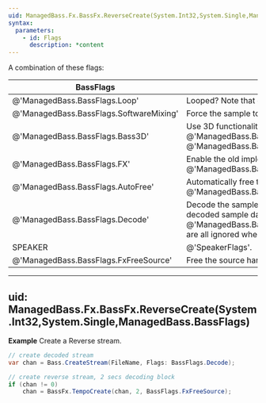 ```yaml
---
uid: ManagedBass.Fx.BassFx.ReverseCreate(System.Int32,System.Single,ManagedBass.BassFlags)
syntax:
  parameters:
    - id: Flags
      description: *content
---
```


A combination of these flags:  

BassFlags                               | Description
----------------------------------------|-------------
@'ManagedBass.BassFlags.Loop'           | Looped? Note that only complete sample loops are allowed by DirectSound (ie. you can't loop just part of a sample)
@'ManagedBass.BassFlags.SoftwareMixing' | Force the sample to not use hardware mixing
@'ManagedBass.BassFlags.Bass3D'         | Use 3D functionality. This is ignored if @'ManagedBass.DeviceInitFlags.Device3D' wasn't specified when calling @'ManagedBass.Bass.Init(System.Int32,System.Int32,ManagedBass.DeviceInitFlags,System.IntPtr,System.IntPtr)'. 3D samples must be mono (use @'ManagedBass.BassFlags.Mono')
@'ManagedBass.BassFlags.FX'             | Enable the old implementation of DirectX 8 effects. See the @'DX8Impl' section for details. Use @'ManagedBass.Bass.ChannelSetFX(System.Int32,ManagedBass.EffectType,System.Int32)' to add effects to the stream
@'ManagedBass.BassFlags.AutoFree'       | Automatically free the stream's resources when it has reached the end, or when @'ManagedBass.Bass.ChannelStop(System.Int32)' (or @'ManagedBass.Bass.Stop') is called
@'ManagedBass.BassFlags.Decode'         | Decode the sample data, without outputting it. Use @'ManagedBass.Bass.ChannelGetData(System.Int32,System.IntPtr,System.Int32)' to retrieve decoded sample data. @'ManagedBass.BassFlags.SoftwareMixing'/@'ManagedBass.BassFlags.Bass3D'/@'ManagedBass.BassFlags.FX'/@'ManagedBass.BassFlags.AutoFree' are all ignored when using this flag, as are the @'SpeakerFlags'.
SPEAKER                                 | @'SpeakerFlags'.
@'ManagedBass.BassFlags.FxFreeSource'   | Free the source handle as well.

---
uid: ManagedBass.Fx.BassFx.ReverseCreate(System.Int32,System.Single,ManagedBass.BassFlags)
---

**Example**
Create a Reverse stream.

```csharp
// create decoded stream
var chan = Bass.CreateStream(FileName, Flags: BassFlags.Decode);

// create reverse stream, 2 secs decoding block
if (chan != 0)
    chan = BassFx.TempoCreate(chan, 2, BassFlags.FxFreeSource);
```